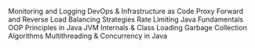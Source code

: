 Monitoring and Logging
DevOps & Infrastructure as Code
Proxy Forward and Reverse
Load Balancing Strategies
Rate Limiting
Java Fundamentals
OOP Principles in Java
JVM Internals & Class Loading
Garbage Collection Algorithms
Multithreading & Concurrency in Java